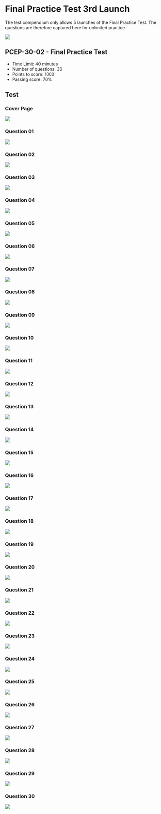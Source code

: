 # Final Practice Test 3rd Launch

The test compendium only allows 5 launches of the Final Practice Test. The questions are therefore captured here for unlimited practice.&#x20;

![](<../../.gitbook/assets/Final Practice Test 1st Launch.png>)

## PCEP-30-02 - Final Practice Test

* Time Limit: 40 minutes&#x20;
* Number of questions: 30
* Points to score: 1000
* Passing score: 70%

## Test

### Cover Page

![](<../../.gitbook/assets/Final Practice Test 1st Launch 00.png>)

### Question 01

![](<../../.gitbook/assets/Final Practice Test 1st Launch 01.png>)

### Question 02

![](<../../.gitbook/assets/Final Practice Test 1st Launch 02.png>)

### Question 03

![](<../../.gitbook/assets/Final Practice Test 1st Launch 03.png>)

### Question 04

![](<../../.gitbook/assets/Final Practice Test 1st Launch 04.png>)

### Question 05

![](<../../.gitbook/assets/Final Practice Test 1st Launch 05.png>)

### Question 06

![](<../../.gitbook/assets/Final Practice Test 1st Launch 06.png>)

### Question 07

![](<../../.gitbook/assets/Final Practice Test 1st Launch 07.png>)

### Question 08

![](<../../.gitbook/assets/Final Practice Test 1st Launch 08.png>)

### Question 09

![](<../../.gitbook/assets/Final Practice Test 1st Launch 09.png>)

### Question 10

![](<../../.gitbook/assets/Final Practice Test 1st Launch 10.png>)

### Question 11

![](<../../.gitbook/assets/Final Practice Test 1st Launch 11.png>)

### Question 12

![](<../../.gitbook/assets/Final Practice Test 1st Launch 12.png>)

### Question 13

![](<../../.gitbook/assets/Final Practice Test 1st Launch 13.png>)

### Question 14

![](<../../.gitbook/assets/Final Practice Test 1st Launch 14.png>)

### Question 15

![](<../../.gitbook/assets/Final Practice Test 1st Launch 15.png>)

### Question 16

![](<../../.gitbook/assets/Final Practice Test 1st Launch 16.png>)

### Question 17

![](<../../.gitbook/assets/Final Practice Test 1st Launch 17.png>)

### Question 18

![](<../../.gitbook/assets/Final Practice Test 1st Launch 18.png>)

### Question 19

![](<../../.gitbook/assets/Final Practice Test 1st Launch 19.png>)

### Question 20

![](<../../.gitbook/assets/Final Practice Test 1st Launch 20.png>)

### Question 21

![](<../../.gitbook/assets/Final Practice Test 1st Launch 21.png>)

### Question 22

![](<../../.gitbook/assets/Final Practice Test 1st Launch 22.png>)

### Question 23

![](<../../.gitbook/assets/Final Practice Test 1st Launch 23.png>)

### Question 24

![](<../../.gitbook/assets/Final Practice Test 1st Launch 24.png>)

### Question 25

![](<../../.gitbook/assets/Final Practice Test 1st Launch 25.png>)

### Question 26

![](<../../.gitbook/assets/Final Practice Test 1st Launch 26.png>)

### Question 27

![](<../../.gitbook/assets/Final Practice Test 1st Launch 27.png>)

### Question 28

![](<../../.gitbook/assets/Final Practice Test 1st Launch 28.png>)

### Question 29

![](<../../.gitbook/assets/Final Practice Test 1st Launch 29.png>)

### Question 30

![](<../../.gitbook/assets/Final Practice Test 1st Launch 30.png>)

